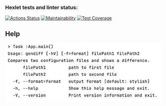 ### Hexlet tests and linter status:
[![Actions Status](https://github.com/honest-niceman/java-project-71/workflows/hexlet-check/badge.svg)](https://github.com/honest-niceman/java-project-71/actions)
[![Maintainability](https://api.codeclimate.com/v1/badges/1f2f3ae2f46f16a91cb8/maintainability)](https://codeclimate.com/github/honest-niceman/java-project-71/maintainability)
[![Test Coverage](https://api.codeclimate.com/v1/badges/1f2f3ae2f46f16a91cb8/test_coverage)](https://codeclimate.com/github/honest-niceman/java-project-71/test_coverage)

## Help

![help.png](pics/help.png)
